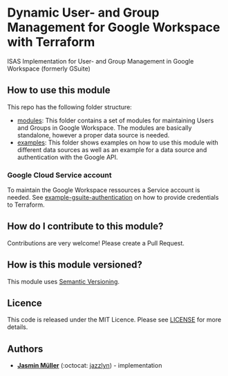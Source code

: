 # Dynamic User- and Group Management for Google Workspace with Terraform
ISAS Implementation for User- and Group Management in Google Workspace (formerly GSuite)


## How to use this module

This repo has the following folder structure:
* [modules](modules/): This folder contains a set of modules for maintaining Users and Groups in Google Workspace. The modules are basically standalone, however a proper data source is needed.
* [examples](examples/): This folder shows examples on how to use this module with different data sources as well as an example for a data source and authentication with the Google API.

### Google Cloud Service account

To maintain the Google Workspace ressources a Service account is needed. See [example-gsuite-authentication](examples/example-gsuite-authentication) on how to provide credentials to Terraform.

## How do I contribute to this module?

Contributions are very welcome! Please create a Pull Request.

## How is this module versioned?

This module uses [Semantic Versioning](http://semver.org/).

## Licence

This code is released under the MIT Licence. Please see [LICENSE](LICENSE) for more details.

## Authors

* **[Jasmin Müller](mailto:jasmin.mueller@strg.at)** (:octocat: [jazzlyn](https://github.com/jazzlyn)) - implementation
